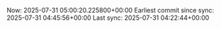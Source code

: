 Now: 2025-07-31 05:00:20.225800+00:00 Earliest commit since sync: 2025-07-31 04:45:56+00:00 Last sync: 2025-07-31 04:22:44+00:00
